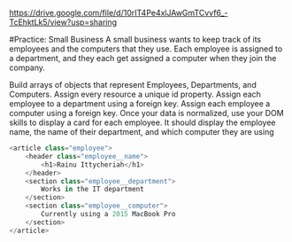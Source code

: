 https://drive.google.com/file/d/10rIT4Pe4xlJAwGmTCvvf6_-TcEhktLk5/view?usp=sharing

#Practice: Small Business
A small business wants to keep track of its employees and the computers that they use. Each employee is assigned to a department, and they each get assigned a computer when they join the company.

Build arrays of objects that represent Employees, Departments, and Computers.
Assign every resource a unique id property.
Assign each employee to a department using a foreign key.
Assign each employee a computer using a foreign key.
Once your data is normalized, use your DOM skills to display a card for each employee. It should display the employee name, the name of their department, and which computer they are using
````js
<article class="employee">
    <header class="employee__name">
        <h1>Rainu Ittycheriah</h1>
    </header>
    <section class="employee__department">
        Works in the IT department
    </section>
    <section class="employee__computer">
        Currently using a 2015 MacBook Pro
    </section>
</article>
````